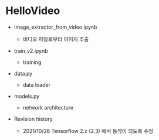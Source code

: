 # HelloVideo

* image_extractor_from_video.ipynb
    * 비디오 파일로부터 이미지 추출

* train_v2.ipynb
    * training

* data.py
    * data loader

* models.py
    * network architecture

* Revision history
    * 2021/10/26 Tensorflow 2.x (2.3) 에서 동작이 되도록 수정
